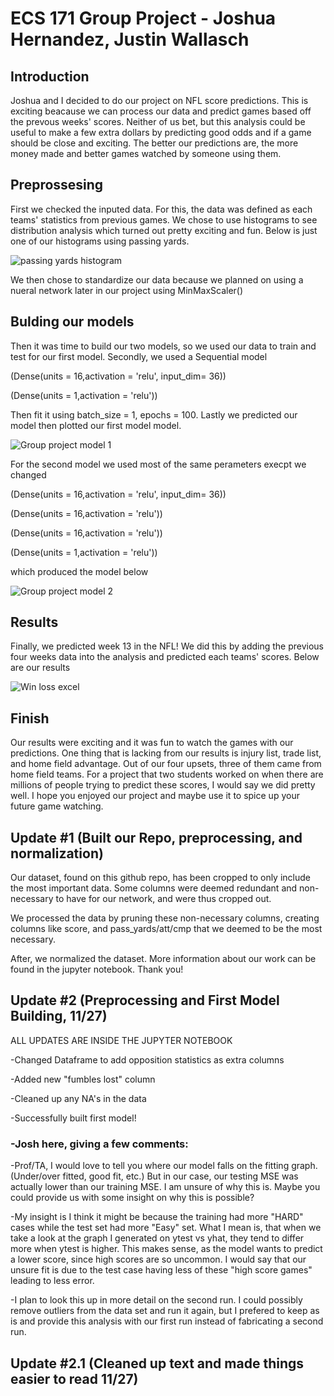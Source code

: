 # ECS 171 Group Project - Joshua Hernandez, Justin Wallasch

## Introduction

Joshua and I decided to do our project on NFL score predictions. This is exciting beacause we can process our data and predict games based off the prevous weeks' scores. Neither of us bet, but this analysis could be useful to make a few extra dollars by predicting good odds and if a game should be close and exciting. The better our predictions are, the more money made and better games watched by someone using them. 

## Preprossesing

First we checked the inputed data. For this, the data was defined as each teams' statistics from previous games. We chose to use histograms to see distribution analysis which turned out pretty exciting and fun. Below is just one of our histograms using passing yards.

![passing yards histogram](https://user-images.githubusercontent.com/97709241/205541464-c6ad0457-968c-4538-987c-c57e6f634937.PNG)

We then chose to standardize our data because we planned on using a nueral network later in our project using MinMaxScaler()

## Bulding our models

Then it was time to build our two models, so we used our data to train and test for our first model. Secondly, we used a Sequential model 

(Dense(units = 16,activation = 'relu', input_dim= 36))

(Dense(units = 1,activation = 'relu'))

Then fit it using batch_size = 1, epochs = 100. Lastly we predicted our model then plotted our first model model.

![Group project model 1](https://user-images.githubusercontent.com/97709241/205544126-f3c09bba-3005-436c-80bc-065a5a6386eb.PNG)

For the second model we used most of the same perameters execpt we changed 

(Dense(units = 16,activation = 'relu', input_dim= 36))

(Dense(units = 16,activation = 'relu'))

(Dense(units = 16,activation = 'relu'))

(Dense(units = 1,activation = 'relu'))

which produced the model below

![Group project model 2](https://user-images.githubusercontent.com/97709241/205546418-ac8bd87f-0c15-40b0-a3ce-f69eee8cd8f5.PNG)

## Results

Finally, we predicted week 13 in the NFL! We did this by adding the previous four weeks data into the analysis and predicted each teams' scores. Below are our results

![Win loss excel](https://user-images.githubusercontent.com/97709241/205548175-26666e82-3d43-4509-a1dd-dd978e041719.PNG)

## Finish

Our results were exciting and it was fun to watch the games with our predictions. One thing that is lacking from our results is injury list, trade list, and home field advantage. Out of our four upsets, three of them came from home field teams. For a project that two students worked on when there are millions of people trying to predict these scores, I would say we did pretty well. I hope you enjoyed our project and maybe use it to spice up your future game watching. 

## Update #1 (Built our Repo, preprocessing, and normalization)

Our dataset, found on this github repo, has been cropped to only include the most important data. Some columns were deemed redundant and non-necessary to have for our network, and were thus cropped out. 

We processed the data by pruning these non-necessary columns, creating columns like score, and pass_yards/att/cmp that we deemed to be the most necessary.

After, we normalized the dataset. More information about our work can be found in the jupyter notebook. Thank you!

## Update #2 (Preprocessing and First Model Building, 11/27) 

ALL UPDATES ARE INSIDE THE JUPYTER NOTEBOOK

-Changed Dataframe to add opposition statistics as extra columns

-Added new "fumbles lost" column

-Cleaned up any NA's in the data

-Successfully built first model!

### -Josh here, giving a few comments:

-Prof/TA, I would love to tell you where our model falls on the fitting graph. (Under/over fitted, good fit, etc.) But in our case, our testing MSE was actually lower than our training MSE. I am unsure of why this is. Maybe you could provide us with some insight on why this is possible? 

-My insight is I think it might be because the training had more "HARD" cases while the test set had more "Easy" set. What I mean is, that when we take a look at the graph I generated on ytest vs yhat, they tend to differ more when ytest is higher. This makes sense, as the model wants to predict a lower score, since high scores are so uncommon. I would say that our unsure fit is due to the test case having less of these "high score games" leading to less error. 

-I plan to look this up in more detail on the second run. I could possibly remove outliers from the data set and run it again, but I prefered to keep as is and provide this analysis with our first run instead of fabricating a second run.

## Update #2.1 (Cleaned up text and made things easier to read 11/27)
